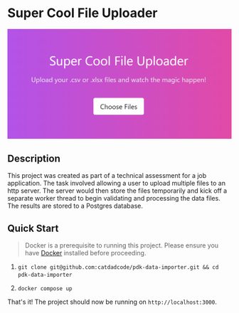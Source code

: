 # Super Cool File Uploader
![](readme-img.png)

## Description
This project was created as part of a technical assessment for a job application. The task involved allowing a user to upload multiple files to an http server. The server would then store the files temporarily and kick off a separate worker thread to begin validating and processing the data files. The results are stored to a Postgres database.

## Quick Start

> Docker is a prerequisite to running this project. Please ensure you have [Docker](https://docker.com) installed before proceeding.

1. `git clone git@github.com:catdadcode/pdk-data-importer.git && cd pdk-data-importer`

2. `docker compose up`

That's it! The project should now be running on `http://localhost:3000`.